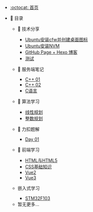 <!-- docs/_sidebar.md -->

<!-- * [首页](zh-cn/) -->
<!-- * [指南](zh-cn/guide) -->

- [:octocat: 首页](/README)

- :memo: 目录

  <!-- - 😉 日常

    - [新年快乐🧨🎆🎇](/md/daily/爱在钟声里.md) -->
  
  - 📖 技术分享

    - [Ubuntu安装cfw并创建桌面图标](/md/sharing/Note1.md)
    - [Ubuntu安装NVM](/md/sharing/Note2.md)
    - [GitHub Page + Hexo 博客](/md/sharing/Note3.md)
    - [测试](/md/sharing/test.md)

  - 📕 服务端笔记

    - [C++ 01](/md/cpp/Cpp_Note1.md)
    - [C++ 02](/md/cpp/Cpp_Note2.md)
    - [C语言](/md/c/C_Note.md)

  - 💭 算法学习

    - [线性规划](/md/math_model/linear_programming.md)
    - [整数规划](/md/math_model/integer_programming.md)

  - 📘 力扣题解

    - [Day 01](/md/leetcode/Day240203.md)

  - 📗 前端学习

    - [HTML与HTML5](/md/frontend/HTML.md)
    - [CSS基础知识](/md/frontend/CSS.md)
    - [Vue2](/md/vue/vue2.md)
    - [Vue3](/md/vue/vue3.md)

  - 嵌入式学习

    - [STM32F103](/md/embedded/stm32f103.md)

  <!-- - 💥 网络安全

    - [第1节：杂项 MISC](/md/cyber-security/MISC.md) -->

  - 暂无更多...

